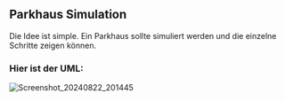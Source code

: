 ## Parkhaus Simulation

Die Idee ist simple. Ein Parkhaus sollte simuliert werden und die einzelne Schritte zeigen können.

### Hier ist der UML:

![Screenshot_20240822_201445](https://github.com/user-attachments/assets/93b8f545-7b4f-4818-abd0-42750d335fd3)
